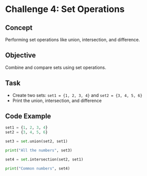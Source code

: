 # Challenge 4: Set Operations

## Concept  
Performing set operations like union, intersection, and difference.

## Objective  
Combine and compare sets using set operations.

## Task  
- Create two sets: `set1 = {1, 2, 3, 4}` and `set2 = {3, 4, 5, 6}`
- Print the union, intersection, and difference

## Code Example
```python
set1 = {1, 2, 3, 4}
set2 = {3, 4, 5, 6}

set3 = set.union(set2, set1)

print("All the numbers", set3)

set4 = set.intersection(set2, set1)

print("Common numbers", set4)

